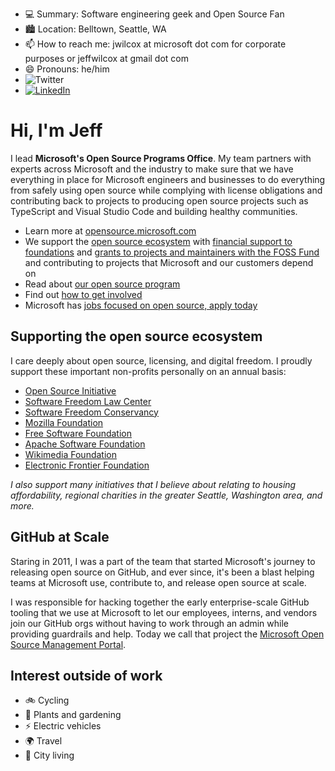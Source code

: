 - 💻 Summary: Software engineering geek and Open Source Fan
- 🏙 Location: Belltown, Seattle, WA
- 📫 How to reach me: jwilcox at microsoft dot com for corporate purposes or jeffwilcox at gmail dot com
- 😄 Pronouns: he/him
- ![Twitter](https://img.shields.io/twitter/follow/jeffwilcox?style=social)
- [![LinkedIn](https://img.shields.io/badge/Linked-in-0c66c3.svg)](https://www.linkedin.com/in/jeffreywilcox/)
   
# Hi, I'm Jeff

I lead **Microsoft's Open Source Programs Office**. My team partners with experts
across Microsoft and the industry to make sure that we have everything in place
for Microsoft engineers and businesses to do everything from safely using open
source while complying with license obligations and contributing back to projects
to producing open source projects such as TypeScript and Visual Studio Code and
building healthy communities.

- Learn more at [opensource.microsoft.com](https://opensource.microsoft.com)
- We support the [open source ecosystem](https://opensource.microsoft.com/ecosystem) with
  [financial support to foundations](https://opensource.microsoft.com/ecosystem) and
  [grants to projects and maintainers with the FOSS Fund](https://aka.ms/microsoftfossfund) and
  contributing to projects that Microsoft and our customers depend on
- Read about [our open source program](https://opensource.microsoft.com/program/)
- Find out [how to get involved](https://opensource.microsoft.com/collaborate/)
- Microsoft has [jobs focused on open source, apply today](https://careers.microsoft.com/us/en/search-results?keywords=open%20source)

## Supporting the open source ecosystem

I care deeply about open source, licensing, and digital freedom. I proudly support
these important non-profits personally on an annual basis:

- [Open Source Initiative](https://opensource.org)
- [Software Freedom Law Center](https://softwarefreedom.org)
- [Software Freedom Conservancy](https://sfconservancy.org/)
- [Mozilla Foundation](https://foundation.mozilla.org/)
- [Free Software Foundation](https://www.fsf.org/)
- [Apache Software Foundation](https://www.apache.org)
- [Wikimedia Foundation](https://wikimediafoundation.org)
- [Electronic Frontier Foundation](https://www.eff.org)

_I also support many initiatives that I believe about relating to housing
affordability, regional charities in the greater Seattle, Washington area,
and more._

## GitHub at Scale

Staring in 2011, I was a part of the team that started Microsoft's journey to releasing
open source on GitHub, and ever since, it's been a blast helping teams at Microsoft use,
contribute to, and release open source at scale.

I was responsible for hacking together the early enterprise-scale GitHub tooling that we
use at Microsoft to let our employees, interns, and vendors join our GitHub orgs without
having to work through an admin while providing guardrails and help. Today we call that
project the [Microsoft Open Source Management Portal](http://github.com/microsoft/opensource-management-portal).

## Interest outside of work

- 🚲 Cycling
- 🌱 Plants and gardening
- ⚡️ Electric vehicles
- 🌍 Travel
- 🌃 City living

